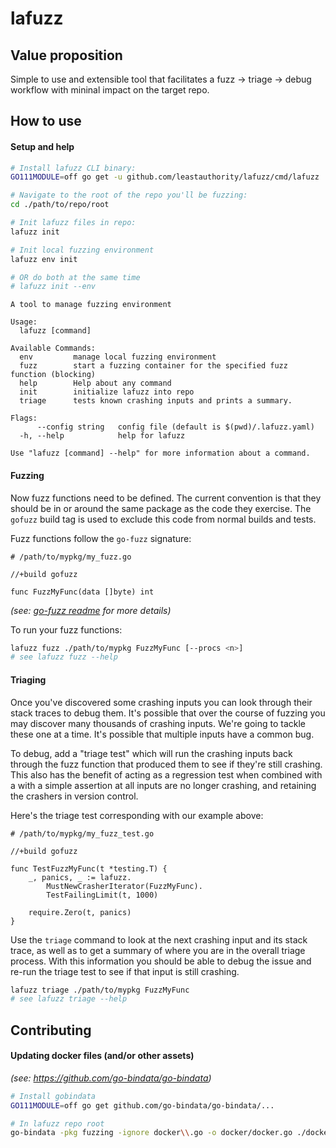 # lafuzz
## Value proposition
Simple to use and extensible tool that facilitates a fuzz -> triage -> debug workflow with mininal impact on the target repo.

## How to use
#### Setup and help
```bash
# Install lafuzz CLI binary:
GO111MODULE=off go get -u github.com/leastauthority/lafuzz/cmd/lafuzz

# Navigate to the root of the repo you'll be fuzzing:
cd ./path/to/repo/root

# Init lafuzz files in repo:
lafuzz init

# Init local fuzzing environment
lafuzz env init

# OR do both at the same time
# lafuzz init --env
```
```
A tool to manage fuzzing environment

Usage:
  lafuzz [command]

Available Commands:
  env         manage local fuzzing environment
  fuzz        start a fuzzing container for the specified fuzz function (blocking)
  help        Help about any command
  init        initialize lafuzz into repo
  triage      tests known crashing inputs and prints a summary.

Flags:
      --config string   config file (default is $(pwd)/.lafuzz.yaml)
  -h, --help            help for lafuzz

Use "lafuzz [command] --help" for more information about a command.
```

#### Fuzzing
Now fuzz functions need to be defined.
The current convention is that they should be in or around the same package as the code they exercise.
The `gofuzz` build tag is used to exclude this code from normal builds and tests.

Fuzz functions follow the `go-fuzz` signature:
```golang
# /path/to/mypkg/my_fuzz.go

//+build gofuzz

func FuzzMyFunc(data []byte) int
```
_(see: [go-fuzz readme](https://github.com/dvyukov/go-fuzz/blob/master/README.md) for more details)_

To run your fuzz functions:
```bash
lafuzz fuzz ./path/to/mypkg FuzzMyFunc [--procs <n>]
# see lafuzz fuzz --help
```

#### Triaging
Once you've discovered some crashing inputs you can look through their stack traces to debug them.
It's possible that over the course of fuzzing you may discover many thousands of crashing inputs.
We're going to tackle these one at a time.
It's possible that multiple inputs have a common bug.

To debug, add a "triage test" which will run the crashing inputs back through the fuzz function that produced them to see if they're still crashing.
This also has the benefit of acting as a regression test when combined with a with a simple assertion at all inputs are no longer crashing, and retaining the crashers in version control.

Here's the triage test corresponding with our example above:
```golang
# /path/to/mypkg/my_fuzz_test.go

//+build gofuzz

func TestFuzzMyFunc(t *testing.T) {
	_, panics, _ := lafuzz.
		MustNewCrasherIterator(FuzzMyFunc).
		TestFailingLimit(t, 1000)

	require.Zero(t, panics)
}
```

Use the `triage` command to look at the next crashing input and its stack trace, as well as to get a summary of where you are in the overall triage process.
With this information you should be able to debug the issue and re-run the triage test to see if that input is still crashing.
```bash
lafuzz triage ./path/to/mypkg FuzzMyFunc
# see lafuzz triage --help
```

## Contributing
#### Updating docker files (and/or other assets)

_(see: https://github.com/go-bindata/go-bindata)_
```bash
# Install gobindata
GO111MODULE=off go get github.com/go-bindata/go-bindata/...

# In lafuzz repo root
go-bindata -pkg fuzzing -ignore docker\\.go -o docker/docker.go ./docker/...
```
